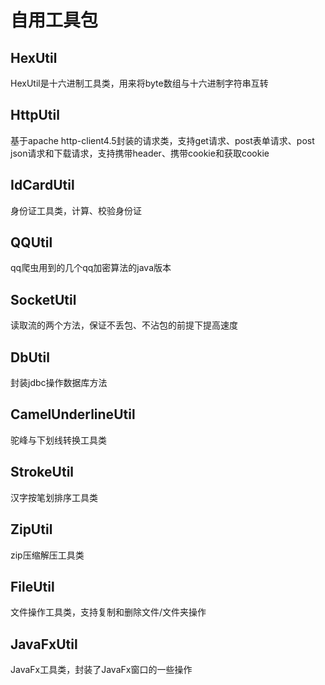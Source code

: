 # 自用工具包

## HexUtil

HexUtil是十六进制工具类，用来将byte数组与十六进制字符串互转

## HttpUtil

基于apache http-client4.5封装的请求类，支持get请求、post表单请求、post json请求和下载请求，支持携带header、携带cookie和获取cookie

## IdCardUtil

身份证工具类，计算、校验身份证

## QQUtil

qq爬虫用到的几个qq加密算法的java版本

## SocketUtil

读取流的两个方法，保证不丢包、不沾包的前提下提高速度

## DbUtil

封装jdbc操作数据库方法

## CamelUnderlineUtil

驼峰与下划线转换工具类

## StrokeUtil

汉字按笔划排序工具类

## ZipUtil

zip压缩解压工具类

## FileUtil

文件操作工具类，支持复制和删除文件/文件夹操作

## JavaFxUtil

JavaFx工具类，封装了JavaFx窗口的一些操作
